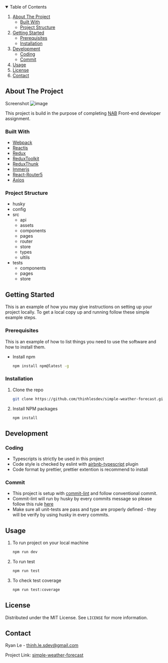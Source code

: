 <!-- TABLE OF CONTENTS -->
<details open="open">
  <summary>Table of Contents</summary>
  <ol>
    <li>
      <a href="#about-the-project">About The Project</a>
      <ul>
        <li><a href="#built-with">Built With</a></li>
        <li><a href="#project-structure">Project Structure</a></li>
      </ul>
    </li>
    <li>
      <a href="#getting-started">Getting Started</a>
      <ul>
        <li><a href="#prerequisites">Prerequisites</a></li>
        <li><a href="#installation">Installation</a></li>
      </ul>
    </li>
    <li>
      <a href="#development">Development</a>
      <ul>
        <li><a href="#coding">Coding</a></li>
        <li><a href="#commit">Commit</a></li>
      </ul>
    </li>
    <li><a href="#usage">Usage</a></li>
    <li><a href="#license">License</a></li>
    <li><a href="#contact">Contact</a></li>
  </ol>
</details>



<!-- ABOUT THE PROJECT -->
## About The Project
Screenshot
![image](https://user-images.githubusercontent.com/54348153/113500872-aea3fa80-954b-11eb-82ab-eca85c7bfeb7.png)

This project is build in the purpose of completing [NAB](https://www.nab.com.au/ "NAB") Front-end developer assignment.

### Built With
* [Webpack](https://webpack.js.org//)
* [Reactjs](https://reactjs.org/)
* [Redux](https://redux.js.org/)
* [ReduxToolkit](https://redux-toolkit.js.org//)
* [ReduxThunk](https://github.com/reduxjs/redux-thunk/)
* [Immerjs](https://github.com/immerjs/immer/)
* [React-Router5](https://router5.js.org//)
* [Axios](https://github.com/axios/axios/)


### Project Structure
+ husky
+ config
+ src
    + api
    + assets
    + components
    + pages
    + router
    + store
    + types
    + ultils
+ tests
    * components
    * pages
    * store


<!-- GETTING STARTED -->
## Getting Started

This is an example of how you may give instructions on setting up your project locally.
To get a local copy up and running follow these simple example steps.

### Prerequisites

This is an example of how to list things you need to use the software and how to install them.
* Install npm
  ```sh
  npm install npm@latest -g
  ```

### Installation

1. Clone the repo
   ```sh
   git clone https://github.com/thinhlesdev/simple-weather-forecast.git
   ```
2. Install NPM packages
   ```sh
   npm install
   ```
<!-- USAGE -->
## Development

### Coding
* Typescripts is strictly be used in this project
* Code style is checked by eslint with [airbnb-typescript](https://www.npmjs.com/package/eslint-config-airbnb-typescript) plugin
* Code format by prettier, prettier extention is recommend to install

### Commit
* This project is setup with [commit-lint](https://github.com/conventional-changelog/commitlint) and follow conventional commit.
* Commit-lint will run by husky by every commits message so please follow this rule [here](https://github.com/conventional-changelog/commitlint/blob/master/%40commitlint/config-conventional/README.md)
* Make sure all unit-tests are pass and type are properly defined - they will be verify by using husky in every commits.

## Usage

1. To run project on your local machine
   ```sh
   npm run dev
   ```
2. To run test
   ```sh
   npm run test
   ```
3. To check test coverage
   ```sh
   npm run test:coverage
   ```
<!-- LICENSE -->
## License

Distributed under the MIT License. See `LICENSE` for more information.

<!-- CONTACT -->
## Contact

Ryan Le  - thinh.le.sdev@gmail.com

Project Link: [simple-weather-forecast](https://github.com/thinhlesdev/simple-weather-forecast)
